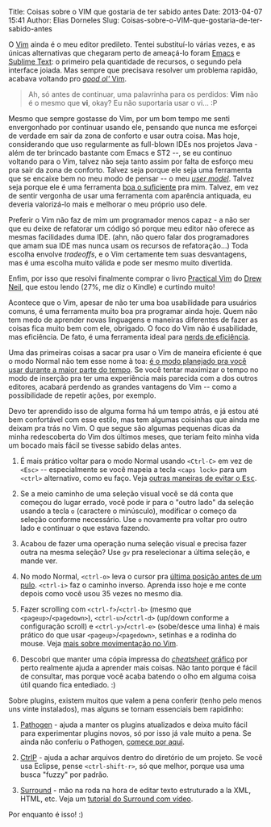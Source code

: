 Title: Coisas sobre o VIM que gostaria de ter sabido antes
Date: 2013-04-07 15:41
Author: Elias Dorneles
Slug: Coisas-sobre-o-VIM-que-gostaria-de-ter-sabido-antes

O [Vim](http://www.vim.org) ainda é o meu editor predileto. Tentei substituí-lo
várias vezes, e as únicas alternativas que chegaram perto de ameaçá-lo foram
[Emacs](http://www.gnu.org/software/emacs/) e [Sublime
Text](http://www.sublimetext.com): o primeiro pela quantidade de recursos, o
segundo pela interface joiada. Mas sempre que precisava resolver um problema
rapidão, acabava voltando pro [*good ol'*
Vim](http://arstechnica.com/information-technology/2011/11/two-decades-of-productivity-vims-20th-anniversary/
"Texto sobre os 20 anos de Vim").

> Ah, só antes de continuar, uma palavrinha para os perdidos: **Vim** não é o
> mesmo que **vi**, okay? Eu não suportaria usar o vi... :P

Mesmo que sempre gostasse do Vim, por um bom tempo me senti envergonhado por
continuar usando ele, pensando que nunca me esforçei de verdade em sair da zona
de conforto e usar outra coisa. Mas hoje, considerando que uso regularmente as
full-blown IDEs nos projetos Java - além de ter brincado bastante com Emacs e
ST2 --, se eu continuo voltando para o Vim, talvez não seja tanto assim por
falta de esforço meu pra sair da zona de conforto. Talvez seja porque ele seja
uma ferramenta que se encaixe bem no meu modo de pensar -- o meu *[user
model](http://www.joelonsoftware.com/uibook/fog0000000249.html)*. Talvez seja
porque ele é uma ferramenta [boa o
suficiente](https://en.wikipedia.org/wiki/Principle_of_good_enough) pra mim.
Talvez, em vez de sentir vergonha de usar uma ferramenta com aparência
antiquada, eu deveria valorizá-lo mais e melhorar o meu próprio uso dele.

Preferir o Vim não faz de mim um programador menos capaz - a não ser que eu
deixe de refatorar um código só porque meu editor não oferece as mesmas
facilidades duma IDE. (ahn, não quero falar dos programadores que amam sua IDE
mas nunca usam os recursos de refatoração...) Toda escolha envolve *tradeoffs*,
e o Vim certamente tem suas desvantagens, mas é uma escolha muito válida e pode
ser mesmo muito divertida.

Enfim, por isso que resolvi finalmente comprar o livro [Practical
Vim](http://pragprog.com/book/dnvim/practical-vim) do [Drew
Neil](http://vimcasts.org), que estou lendo (27%, me diz o Kindle) e curtindo
muito!

Acontece que o Vim, apesar de não ter uma boa usabilidade para usuários comuns,
é uma ferramenta muito boa pra programar ainda hoje. Quem não tem medo de
aprender novas linguagens e maneiras diferentes de fazer as coisas fica muito
bem com ele, obrigado. O foco do Vim não é usabilidade, mas eficiência. De
fato, é uma ferramenta ideal para [nerds de
eficiência](http://www.vimgolf.com).

Uma das primeiras coisas a sacar pra usar o Vim de maneira eficiente é que o
modo Normal não tem esse nome à toa: [é o modo planejado pra você usar durante
a maior parte do tempo](http://www.viemu.com/a-why-vi-vim.html). Se você tentar
maximizar o tempo no modo de inserção pra ter uma experiência mais parecida com
a dos outros editores, acabará perdendo as grandes vantagens do Vim -- como a
possibilidade de repetir ações, por exemplo.

Devo ter aprendido isso de alguma forma há um tempo atrás, e já estou até bem
confortável com esse estilo, mas tem algumas coisinhas que ainda me deixam pra
trás no Vim. O que segue são algumas pequenas dicas da minha redescoberta do
Vim dos últimos meses, que teriam feito minha vida um bocado mais fácil se
tivesse sabido delas antes.

1) É mais prático voltar para o modo Normal usando `<Ctrl-C>` em vez de `<Esc>`
-- especialmente se você mapeia a tecla `<caps lock>` para um `<ctrl>`
alternativo, como eu faço. Veja [outras maneiras de evitar o
<kbd>Esc</kbd>](http://vim.wikia.com/wiki/Avoid_the_escape_key).

2) Se a meio caminho de uma seleção visual você se dá conta que começou do
lugar errado, você pode ir para o "outro lado" da seleção usando a tecla `o`
(caractere o minúsculo), modificar o começo da seleção conforme necessário. Use
`o` novamente pra voltar pro outro lado e continuar o que estava fazendo.

3) Acabou de fazer uma operação numa seleção visual e precisa fazer outra na
mesma seleção? Use `gv` pra reselecionar a última seleção, e mande ver.

4) No modo Normal, `<ctrl-o>` leva o cursor pra [última posição antes de um
pulo](http://vim.wikia.com/wiki/Jumping_to_previously_visited_locations).
`<ctrl-i>` faz o caminho inverso. Aprenda isso hoje e me conte depois como você
usou 35 vezes no mesmo dia.

5) Fazer scrolling com `<ctrl-f>`/`<ctrl-b>` (mesmo que
`<pageup>`/`<pagedown>`), `<ctrl-u>`/`<ctrl-d>` (up/down conforme a
configuração scroll) e `<ctrl-y>`/`<ctrl-e>` (sobe/desce uma linha) é mais
prático do que usar `<pageup>`/`<pagedown>`, setinhas e a rodinha do mouse.
Veja [mais sobre movimentação no
Vim](http://vim.wikia.com/wiki/All_the_right_moves).

6) Descobri que manter uma cópia impressa do [*cheatsheet*
gráfico](http://www.viemu.com/a_vi_vim_graphical_cheat_sheet_tutorial.html) por
perto realmente ajuda a aprender mais coisas. Não tanto porque é fácil de
consultar, mas porque você acaba batendo o olho em alguma coisa útil quando
fica entediado. :)


Sobre plugins, existem muitos que valem a pena conferir (tenho pelo menos uns
vinte instalados), mas alguns se tornam essenciais bem rapidinho:

1) [Pathogen](https://github.com/tpope/vim-pathogen) - ajuda a manter os
plugins atualizados e deixa muito fácil para experimentar plugins novos, só por
isso já vale muito a pena. Se ainda não conferiu o Pathogen, [comece por
aqui](http://tammersaleh.com/posts/the-modern-vim-config-with-pathogen).

2) [CtrlP](http://kien.github.io/ctrlp.vim/) - ajuda a achar arquivos dentro do
diretório de um projeto. Se você usa Eclipse, pense `<ctrl-shift-r>`, só que
melhor, porque usa uma busca "fuzzy" por padrão.

3) [Surround](https://github.com/tpope/vim-surround) - mão na roda na hora de
editar texto estruturado a la XML, HTML, etc. Veja um [tutorial do Surround com
vídeo](http://net.tutsplus.com/tutorials/other/vim-essential-plugin-surround/).

Por enquanto é isso! :)
